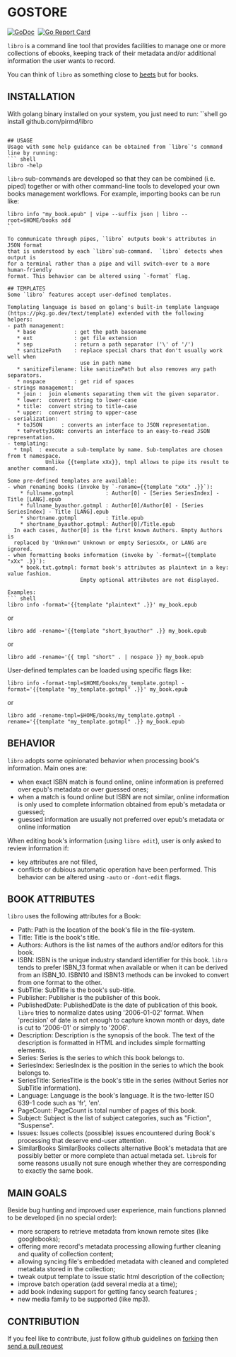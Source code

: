 # GOSTORE

[![GoDoc](https://godoc.org/github.com/pirmd/libro?status.svg)](https://godoc.org/github.com/pirmd/libro)&nbsp; 
[![Go Report Card](https://goreportcard.com/badge/github.com/pirmd/libro)](https://goreportcard.com/report/github.com/pirmd/libro)&nbsp;

`libro` is a command line tool that provides facilities to manage one or more
collections of ebooks, keeping track of their metadata and/or additional
information the user wants to record.

You can think of `libro` as something close to [beets](http://beets.io/) but
for books.

## INSTALLATION
With golang binary installed on your system, you just need to run:
̀``shell
go install github.com/pirmd/libro
```

## USAGE
Usage with some help guidance can be obtained from `libro`'s command line by running:
``` shell
libro -help
```

`libro` sub-commands are developed so that they can be combined (i.e. piped)
together or with other command-line tools to developed your own books
management workflows. For example, importing books can be run like:
``` shell
libro info "my_book.epub" | vipe --suffix json | libro --root=$HOME/books add
̀̀``

To communicate through pipes, `libro` outputs book's attributes in JSON format
that is understood by each `libro`sub-command.  `libro` detects when output is
for a terminal rather than a pipe and will switch-over to a more human-friendly
format. This behavior can be altered using `-format` flag.

## TEMPLATES
Some `libro` features accept user-defined templates.

Templating language is based on golang's built-in template language
(https://pkg.go.dev/text/template) extended with the following helpers:
- path management:
   * base            : get the path basename
   * ext             : get file extension
   * sep             : return a path separator ('\' of '/')
   * sanitizePath    : replace special chars that don't usually work well when
                       use in path name
   * sanitizeFilename: like sanitizePath but also removes any path separators.
   * nospace         : get rid of spaces
- strings management:
   * join :  join elements separating them wit the given separator.
   * lower:  convert string to lower-case
   * title:  convert string to title-case
   * upper:  convert string to upper-case
- serialization:
   * toJSON      : converts an interface to JSON representation.
   * toPrettyJSON: converts an interface to an easy-to-read JSON representation.
- templating:
  * tmpl  : execute a sub-template by name. Sub-templates are chosen from t namespace.
            Unlike {{template xXx}}, tmpl allows to pipe its result to another command.

Some pre-defined templates are available:
- when renaming books (invoke by `-rename={{template "xXx" .}}`): 
    * fullname.gotmpl          : Author[0] - [Series SeriesIndex] - Title [LANG].epub
    * fullname_byauthor.gotmpl : Author[0]/Author[0] - [Series SeriesIndex] - Title [LANG].epub
    * shortname.gotmpl         : Title.epub
    * shortname_byauthor.gotmpl: Author[0]/Title.epub
  In each cases, Author[0] is the first known Authors. Empty Authors is
  replaced by 'Unknown" Unknown or empty SeriesxXx, or LANG are ignored.
- when formatting books information (invoke by `-format={{template "xXx" .}}`):
    * book.txt.gotmpl: format book's attributes as plaintext in a key: value fashion.
                       Empty optional attributes are not displayed.

Examples:
``` shell
libro info -format='{{template "plaintext" .}}' my_book.epub
```
or
``` shell
libro add -rename='{{template "short_byauthor" .}} my_book.epub
```
or
``` shell
libro add -rename='{{ tmpl "short" . | nospace }} my_book.epub
```

User-defined templates can be loaded using specific flags like:
``` shell
libro info -format-tmpl=$HOME/books/my_template.gotmpl -format='{{template "my_template.gotmpl" .}}' my_book.epub
```
or
``` shell
libro add -rename-tmpl=$HOME/books/my_template.gotmpl -rename='{{template "my_template.gotmpl" .}} my_book.epub
```

## BEHAVIOR
`libro` adopts some opinionated behavior when processing book's information. Main ones are:
- when exact ISBN match is found online, online information is preferred over
  epub's metadata or over guessed ones;
- when a match is found online but ISBN are not similar, online information is
  only used to complete information obtained from epub's metadata or guessed;
- guessed information are usually not preferred over epub's metadata or online
  information

When editing book's information (using `libro edit`), user is only asked to review information if:
- key attributes are not filled,
- conflicts or dubious automatic operation have been performed.
This behavior can be altered using `-auto` or `-dont-edit` flags.

## BOOK ATTRIBUTES
`libro` uses the following attributes for a Book:
- Path:          Path is the location of the book's file in the file-system.
- Title:         Title is the book's title.
- Authors:       Authors is the list names of the authors and/or editors for this book.
- ISBN:          ISBN is the unique industry standard identifier for this book.
                 `libro` tends to prefer ISBN_13 format when available or when
                 it can be derived from an ISBN_10.
                 ISBN10 and ISBN13 methods can be invoked to convert from one
                 format to the other.
- SubTitle:      SubTitle is the book's sub-title.
- Publisher:     Publisher is the publisher of this book.
- PublishedDate: PublishedDate is the date of publication of this book.
                 `libro` tries to normalize dates using '2006-01-02' format.
                 When 'precision' of date is not enough to capture known month or days, date is
                 cut to '2006-01' or simply to '2006'.
- Description:   Description is the synopsis of the book. The text of the
                 description is formatted in HTML and includes simple
                 formatting elements.
- Series:        Series is the series to which this book belongs to.
- SeriesIndex:   SeriesIndex is the position in the series to which the book
                 belongs to.
- SeriesTitle:   SeriesTitle is the book's title in the series (without Series
                 nor SubTitle information).
- Language:      Language is the book's language. It is the two-letter
                 ISO 639-1 code such as 'fr', 'en'.
- PageCount:     PageCount is total number of pages of this book.
- Subject:       Subject is the list of subject categories, such as "Fiction",
                 "Suspense".
- Issues:        Issues collects (possible) issues encountered during Book's processing
                 that deserve end-user attention.
- SimilarBooks   SimilarBooks collects alternative Book's metadata that are possibly
                 better or more complete than actual metada set. `libro`is for some reasons
                 usually not sure enough whether they are corresponding to exactly the
                 same book.

## MAIN GOALS
Beside bug hunting and improved user experience, main functions planned to be
developed (in no special order):
- more scrapers to retrieve metadata from known remote sites (like
  googlebooks);
- offering more record's metadata processing allowing further cleaning and
  quality of collection content; 
- allowing syncing file's embedded metadata with cleaned and completed
  metadata stored in the collection;
- tweak output template to issue static html description of the collection;
- improve batch operation (add several media at a time);
- add book indexing support for getting fancy search features ;
- new media family to be supported (like mp3).

## CONTRIBUTION
If you feel like to contribute, just follow github guidelines on
[forking](https://help.github.com/articles/fork-a-repo/) then [send a pull
request](https://help.github.com/articles/creating-a-pull-request/)


[modeline]: # ( vim: set fenc=utf-8 spell spl=en: )
